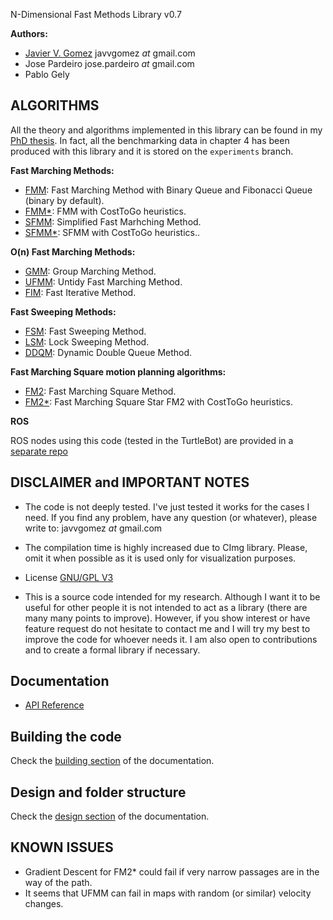 N-Dimensional Fast Methods Library v0.7

**Authors:**
 - [Javier V. Gomez](http://jvgomez.github.io) javvgomez _at_ gmail.com
 - Jose Pardeiro jose.pardeiro _at_ gmail.com
 - Pablo Gely

## ALGORITHMS
All the theory and algorithms implemented in this library can be found in my [PhD thesis](doc/files/phd_thesis.pdf). In fact, all the benchmarking data in chapter 4 has been produced with this library and it is stored on the `experiments` branch.


**Fast Marching Methods:**
- [FMM](http://jvgomez.github.io/fast_methods/classFMM.html): Fast Marching Method with Binary Queue and Fibonacci Queue (binary by default).
- [FMM*](http://jvgomez.github.io/fast_methods/classFMMStar.html): FMM with CostToGo heuristics.
- [SFMM](http://jvgomez.github.io/fast_methods/classSFMM.html): Simplified Fast Marhching Method.
- [SFMM*](http://jvgomez.github.io/fast_methods/classSFMMStar.html): SFMM with CostToGo heuristics..

**O(n) Fast Marching Methods:**
- [GMM](http://jvgomez.github.io/fast_methods/classGMM.html): Group Marching Method.
- [UFMM](http://jvgomez.github.io/fast_methods/classUFMM.html): Untidy Fast Marching Method.
- [FIM](http://jvgomez.github.io/fast_methods/classFIM.html): Fast Iterative Method.

**Fast Sweeping Methods:**
- [FSM](http://jvgomez.github.io/fast_methods/classFSM.html): Fast Sweeping Method.
- [LSM](http://jvgomez.github.io/fast_methods/classLSM.html): Lock Sweeping Method.
- [DDQM](http://jvgomez.github.io/fast_methods/classDDQM.html): Dynamic Double Queue Method.

**Fast Marching Square motion planning algorithms:**
- [FM2](http://jvgomez.github.io/fast_methods/classFM2.html): Fast Marching Square Method.
- [FM2*](http://jvgomez.github.io/fast_methods/classFM2Star.html): Fast Marching Square Star FM2 with CostToGo heuristics.

**ROS**

ROS nodes using this code (tested in the TurtleBot) are provided in a [separate repo](https://github.com/jpardeiro/fastmarching_node)


## DISCLAIMER and IMPORTANT NOTES

- The code is not deeply tested. I've just tested it works for the cases I need. If you find any problem, have any question (or whatever), please write to: javvgomez _at_ gmail.com

- The compilation time is highly increased due to CImg library. Please, omit it when possible as it is used only for visualization purposes.

- License [GNU/GPL V3](http://www.gnu.org/copyleft/gpl.html)

- This is a source code intended for my research. Although I want it to be useful for other people it is not intended to act as a library (there are many many points to improve). However, if you show interest or have feature request do not hesitate to contact me and I will try my best to improve the code for whoever needs it. I am also open to contributions and to create a formal library if necessary.


## Documentation

- [API Reference](jvgomez.github.io/fast_methods/)


## Building the code
Check the [building section](http://jvgomez.github.io/fast_methods/md_markdown_building.html) of the documentation.


## Design and folder structure
Check the [design section](http://jvgomez.github.io/fast_methods/md_markdown_design.html) of the documentation.


## KNOWN ISSUES

- Gradient Descent for FM2* could fail if very narrow passages are in the way of the path.
- It seems that UFMM can fail in maps with random (or similar) velocity changes.